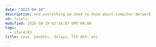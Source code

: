 ```yaml
---
date: "2025-04-10"
description: and everything we need to know about Computer Network
id: finals
modified: 2025-10-29 02:16:07 GMT-04:00
tags:
  - sfwr4c03
title: Loss, packets, delays, TCP ACK, etc.
---
```

